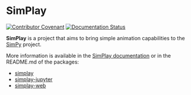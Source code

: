 # SimPlay

[![Contributor Covenant](https://img.shields.io/badge/Contributor%20Covenant-2.1-4baaaa.svg)](./CODE_OF_CONDUCT.md)
[![Documentation Status](https://readthedocs.org/projects/simplay/badge/?version=latest)](https://simplay.readthedocs.io/en/latest/?badge=latest)

**SimPlay** is a project that aims to bring simple animation capabilities to the [SimPy](https://simpy.readthedocs.io/en/latest/) project.

More information is available in the [SimPlay documentation](https://simplay.readthedocs.io/en/latest/index.html) or in the README.md of the packages:

- [simplay](./src/simplay/README.md)
- [simplay-jupyter](./src/simplay-jupyter/README.md)
- [simplay-web](./src/simplay-web//README.md)
